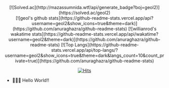 <div align=center>
  [![Solved.ac](http://mazassumnida.wtf/api/generate_badge?boj=geol2)](https://solved.ac/geol2)
  <br>
  [![geol's github stats](https://github-readme-stats.vercel.app/api?username=geol2&show_icons=true&theme=dark)](https://github.com/anuraghazra/github-readme-stats)
  [![willianrod's wakatime stats](https://github-readme-stats.vercel.app/api/wakatime?username=geol2&theme=dark)](https://github.com/anuraghazra/github-readme-stats)
  [![Top Langs](https://github-readme-stats.vercel.app/api/top-langs/?username=geol2&show_icons=true&theme=dark&langs_count=10&count_private=true)](https://github.com/anuraghazra/github-readme-stats)<br>

  [![Hits](https://hits.seeyoufarm.com/api/count/incr/badge.svg?url=https%3A%2F%2Fgithub.com%2Fgeol2&count_bg=%2379C83D&title_bg=%23555555&icon=myspace.svg&icon_color=%23E7E7E7&title=hits&edge_flat=false)](https://hits.seeyoufarm.com)
</div>

- 👨🏻‍💻  Hello World!! 
<!--
**Geol2/Geol2** is a ✨ _special_ ✨ repository because its `README.md` (this file) appears on your GitHub profile.

Here are some ideas to get you started:
- 🔭 I’m currently working on ...
- 🌱 I’m currently learning ...
- 👯 I’m looking to collaborate on ...
- 🤔 I’m looking for help with ...
- 💬 Ask me about ...
- 📫 How to reach me: ...
- 😄 Pronouns: ...
- ⚡ Fun fact: ...
-->

